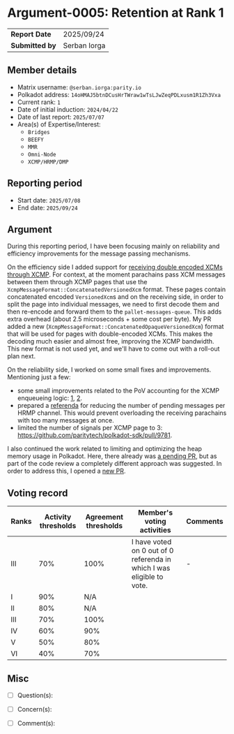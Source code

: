 # Argument-0005: Retention at Rank 1

|                 |              |
| --------------- |--------------|
| **Report Date** | 2025/09/24   |
| **Submitted by**| Serban Iorga |


## Member details

- Matrix username: `@serban.iorga:parity.io`
- Polkadot address: `14oHMAJ5btnDCusHrTWraw1wTsLJwZeqPDLxusm1R1Zh3Vxa`
- Current rank: `1`
- Date of initial induction: `2024/04/22`
- Date of last report: `2025/07/07`
- Area(s) of Expertise/Interest:
    - `Bridges`
    - `BEEFY`
    - `MMR`
    - `Omni-Node`
    - `XCMP/HRMP/DMP`


## Reporting period

- Start date: `2025/07/08`
- End date: `2025/09/24`


## Argument

During this reporting period, I have been focusing mainly on reliability and efficiency improvements for the 
message passing mechanisms.

On the efficiency side I added support for 
[receiving double encoded XCMs through XCMP](https://github.com/paritytech/polkadot-sdk/pull/9588). For context, 
at the moment parachains pass XCM messages between them through XCMP pages that use the 
`XcmpMessageFormat::ConcatenatedVersionedXcm` format. These pages contain concatenated encoded `VersionedXcm`s 
and on the receiving side, in order to split the page into individual messages, we need to first decode them 
and then re-encode and forward them to the `pallet-messages-queue`. This adds extra overhead 
(about 2.5 microseconds + some cost per byte). My PR added a new (`XcmpMessageFormat::ConcatenatedOpaqueVersionedXcm`) 
format that will be used for pages with double-encoded XCMs. This makes the decoding much easier and almost free, 
improving the XCMP bandwidth. This new format is not used yet, and we'll have to come out with a roll-out plan next.

On the reliability side, I worked on some small fixes and improvements. Mentioning just a few:
- some small improvements related to the PoV accounting for the XCMP enqueueing logic:
  [1](https://github.com/paritytech/polkadot-sdk/pull/9641), [2](https://github.com/paritytech/polkadot-sdk/pull/9745).
- prepared a [referenda](https://polkadot.subsquare.io/referenda/1740) for reducing the number of  pending messages 
  per HRMP channel. This would prevent overloading the receiving parachains with too many messages at once.
- limited the number of signals per XCMP page to 3: https://github.com/paritytech/polkadot-sdk/pull/9781.

I also continued the work related to limiting and optimizing the heap memory usage in Polkadot. Here, there already was 
[a pending PR](https://github.com/paritytech/polkadot-sdk/pull/7902), but as part of the code review a completely 
different approach was suggested. In order to address this, I opened a 
[new PR](https://github.com/paritytech/polkadot-sdk/pull/9480).


## Voting record

|  Ranks | Activity thresholds | Agreement thresholds | Member's voting activities                                                                                                                                                                                                                                   | Comments |
|---|---|---|--------------------------------------------------------------------------------------------------------------------------------------------------------------------------------------------------------------------------------------------------------------|----------|
|III|70%   |100%  | I have voted on 0 out of 0 referenda in which I was eligible to vote. | -        |
|I  |90%   |N/A   |                                                                                                                                                                                                                                                              |          |
|II |80%   |N/A   |                                                                                                                                                                                                                                                              |          |
|III|70%   |100%  |                                                                                                                                                                                                                                                              |          |
|IV |60%   |90%   |                                                                                                                                                                                                                                                              |          |
|V  |50%   |80%   |                                                                                                                                                                                                                                                              |          |
|VI |40%   |70%   |                                                                                                                                                                                                                                                              |          |


## Misc

- [ ] Question(s): 

- [ ] Concern(s): 

- [ ] Comment(s): 

